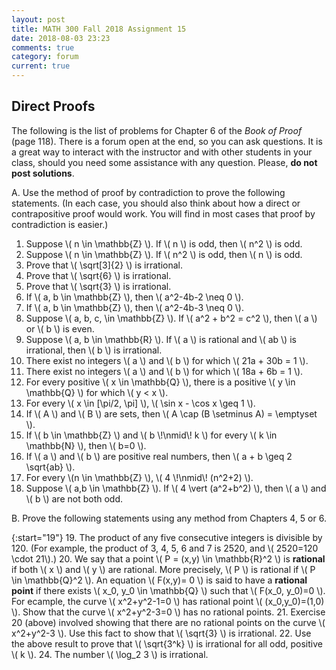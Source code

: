 ```yaml
---
layout: post
title: MATH 300 Fall 2018 Assignment 15
date: 2018-08-03 23:23
comments: true
category: forum
current: true
---
```


## Direct Proofs

<div class="alert alert-info">
	The following is the list of problems for Chapter 6 of the <em>Book of Proof</em> (page 118).  There is a forum open at the end, so you can ask questions.  It is a great way to interact with the instructor and with other students in your class, should you need some assistance with any question. Please, <strong>do not post solutions</strong>.
</div>

A. Use the method of proof by contradiction to prove the following statements.  (In each case, you should also think about how a direct or contrapositive proof would work.  You will find in most cases that proof by contradiction is easier.)

1. Suppose \\( n \in \mathbb{Z} \\).  If \\( n \\) is odd, then \\( n^2 \\) is odd.
2. Suppose \\( n \in \mathbb{Z} \\).  If \\( n^2 \\) is odd, then \\( n \\) is odd.
3. Prove that \\( \sqrt[3]{2} \\) is irrational.
4. Prove that \\( \sqrt{6} \\) is irrational.
5. Prove that \\( \sqrt{3} \\) is irrational.
6. If \\( a, b \in \mathbb{Z} \\), then \\( a^2-4b-2 \neq 0 \\).
7. If \\( a, b \in \mathbb{Z} \\), then \\( a^2-4b-3 \neq 0 \\).
8. Suppose \\( a, b, c, \in \mathbb{Z} \\).  If \\( a^2 + b^2 = c^2 \\), then \\( a \\) or \\( b \\) is even.
9. Suppose \\( a, b \in \mathbb{R} \\).  If \\( a \\) is rational and \\( ab \\) is irrational, then \\( b \\) is irrational.
10. There exist no integers \\( a \\) and \\( b \\) for which \\( 21a + 30b = 1 \\).
11. There exist no integers \\( a \\) and \\( b \\) for which \\( 18a + 6b = 1 \\).
12. For every positive \\( x \in \mathbb{Q} \\), there is a positive \\( y \in \mathbb{Q} \\) for which \\( y < x \\).
13. For every \\( x \in [\pi/2, \pi] \\), \\( \sin x - \cos x \geq 1 \\).
14. If \\( A \\) and \\( B \\) are sets, then \\( A \cap (B \setminus A) = \emptyset \\).
15. If \\( b \in \mathbb{Z} \\) and \\( b \\!\nmid\\! k \\) for every \\( k \in \mathbb{N} \\), then \\( b=0 \\).
16. If \\( a \\) and \\( b \\) are positive real numbers, then \\( a + b \geq 2 \sqrt{ab} \\).
17. For every \\(n \in \mathbb{Z} \\), \\( 4 \\!\nmid\\! (n^2+2) \\).
18. Suppose \\( a,b \in \mathbb{Z} \\).  If \\( 4 \vert (a^2+b^2) \\), then \\( a \\) and \\( b \\) are not both odd.


 B. Prove the following statements using any method from Chapters 4, 5 or 6.

{:start="19"}
19. The product of any five consecutive integers is divisible by 120.  (For example, the product of 3, 4, 5, 6 and 7 is 2520, and \\( 2520=120 \cdot 21\\).)
20. We say that a point \\( P = (x,y) \in \mathbb{R}^2 \\) is **rational** if both \\( x \\) and \\( y \\) are rational.  More precisely, \\( P \\) is rational if \\( P \in \mathbb{Q}^2 \\).  An equation \\( F(x,y)= 0 \\) is said to have a **rational point** if there exists \\( x_0, y_0 \in \mathbb{Q} \\) such that \\( F(x_0, y_0)=0 \\).  For ecample, the curve \\( x^2+y^2-1=0 \\) has rational point \\( (x_0,y_0)=(1,0) \\).  Show that the curve \\( x^2+y^2-3=0 \\) has no rational points.
21. Exercise 20 (above) involved showing that there are no rational points on the curve \\( x^2+y^2-3 \\).  Use this fact to show that \\( \sqrt{3} \\) is irrational.
22. Use the above result to prove that \\( \sqrt{3^k} \\) is irrational for all odd, positive \\( k \\).
24. The number \\( \log_2 3 \\) is irrational.